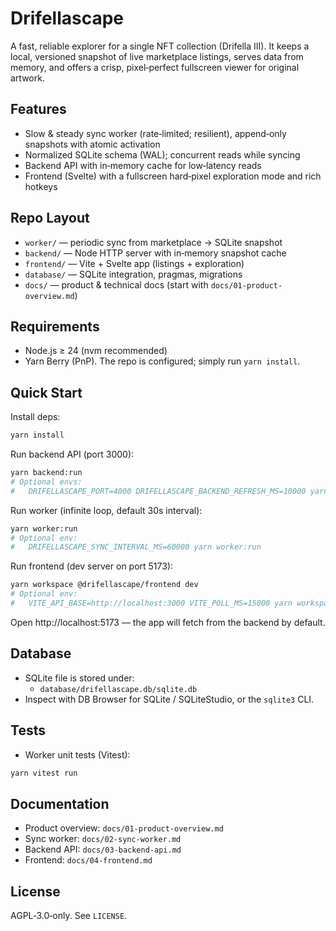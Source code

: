 # Drifellascape

A fast, reliable explorer for a single NFT collection (Drifella III). It keeps a local, versioned snapshot of live marketplace listings, serves data from memory, and offers a crisp, pixel‑perfect fullscreen viewer for original artwork.

## Features

- Slow & steady sync worker (rate‑limited; resilient), append‑only snapshots with atomic activation
- Normalized SQLite schema (WAL); concurrent reads while syncing
- Backend API with in‑memory cache for low‑latency reads
- Frontend (Svelte) with a fullscreen hard‑pixel exploration mode and rich hotkeys

## Repo Layout

- `worker/` — periodic sync from marketplace → SQLite snapshot
- `backend/` — Node HTTP server with in‑memory snapshot cache
- `frontend/` — Vite + Svelte app (listings + exploration)
- `database/` — SQLite integration, pragmas, migrations
- `docs/` — product & technical docs (start with `docs/01-product-overview.md`)

## Requirements

- Node.js ≥ 24 (nvm recommended)
- Yarn Berry (PnP). The repo is configured; simply run `yarn install`.

## Quick Start

Install deps:

```bash
yarn install
```

Run backend API (port 3000):

```bash
yarn backend:run
# Optional envs:
#   DRIFELLASCAPE_PORT=4000 DRIFELLASCAPE_BACKEND_REFRESH_MS=10000 yarn backend:run
```

Run worker (infinite loop, default 30s interval):

```bash
yarn worker:run
# Optional env:
#   DRIFELLASCAPE_SYNC_INTERVAL_MS=60000 yarn worker:run
```

Run frontend (dev server on port 5173):

```bash
yarn workspace @drifellascape/frontend dev
# Optional env:
#   VITE_API_BASE=http://localhost:3000 VITE_POLL_MS=15000 yarn workspace @drifellascape/frontend dev
```

Open http://localhost:5173 — the app will fetch from the backend by default.

## Database

- SQLite file is stored under:
  - `database/drifellascape.db/sqlite.db`
- Inspect with DB Browser for SQLite / SQLiteStudio, or the `sqlite3` CLI.

## Tests

- Worker unit tests (Vitest):

```bash
yarn vitest run
```

## Documentation

- Product overview: `docs/01-product-overview.md`
- Sync worker: `docs/02-sync-worker.md`
- Backend API: `docs/03-backend-api.md`
- Frontend: `docs/04-frontend.md`

## License

AGPL‑3.0‑only. See `LICENSE`.
